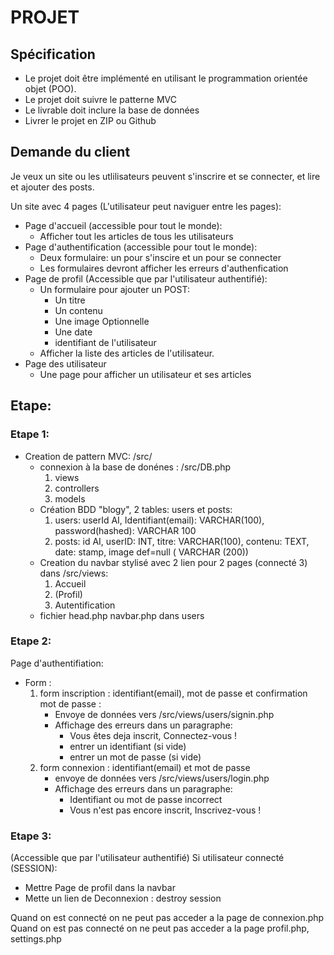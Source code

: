 # PROJET

## Spécification

- Le projet doit être implémenté en utilisant le programmation orientée objet (POO).
- Le projet doit suivre le patterne MVC
- Le livrable doit inclure la base de données
- Livrer le projet en ZIP ou Github

## Demande du client

Je veux un site ou les utlilisateurs peuvent s'inscrire et se connecter, et lire et ajouter des posts.

Un site avec 4 pages (L'utilisateur peut naviguer entre les pages):

- Page d'accueil (accessible pour tout le monde):
  - Afficher tout les articles de tous les utilisateurs 
- Page d'authentification (accessible pour tout le monde):
  - Deux formulaire: un pour s'inscire et un pour se connecter
  - Les formulaires devront afficher les erreurs d'authenfication
- Page de profil (Accessible que par l'utilisateur authentifié):
  -  Un formulaire pour ajouter un POST:
     - Un titre
     - Un contenu
     - Une image Optionnelle
     - Une date
     - identifiant de l'utilisateur
   - Afficher la liste des articles de l'utilisateur.
 - Page des utilisateur
   - Une page pour afficher un utilisateur et ses articles

## Etape:

### Etape 1:

- Creation de pattern MVC: /src/
  - connexion à la base de donénes : /src/DB.php
    1. views
    2. controllers
    3. models
  - Création BDD "blogy", 2 tables: users et posts:
    1. users: userId AI, Identifiant(email): VARCHAR(100), password(hashed): VARCHAR 100
    2. posts: id AI, userID: INT, titre: VARCHAR(100), contenu: TEXT, date: stamp, image def=null ( VARCHAR (200))
  - Creation du navbar stylisé avec 2 lien pour 2 pages (connecté 3) dans /src/views:
    1. Accueil
    2. (Profil)
    3. Autentification
   - fichier head.php navbar.php dans users
   
### Etape 2:

Page d'authentifiation:
  - Form : 
    1. form inscription : identifiant(email), mot de passe et confirmation mot de passe :
       - Envoye de données vers /src/views/users/signin.php 
       - Affichage des erreurs dans un paragraphe:
          - Vous êtes deja inscrit, Connectez-vous !
          - entrer un identifiant (si vide)
          <!-- - mot de passe different (si password != confpassword) -->
          - entrer un mot de passe (si vide)
    2. form connexion : identifiant(email) et mot de passe
       - envoye de données vers /src/views/users/login.php
       - Affichage des erreurs dans un paragraphe:
         - Identifiant ou mot de passe incorrect
         - Vous n'est pas encore inscrit, Inscrivez-vous !

### Etape 3:

(Accessible que par l'utilisateur authentifié)
Si utilisateur connecté (SESSION):
  - Mettre Page de profil dans la navbar
  - Mette un lien de Deconnexion : destroy session





Quand on est connecté on ne peut pas acceder a la page de connexion.php
Quand on est pas connecté on ne peut pas acceder a la page profil.php, settings.php